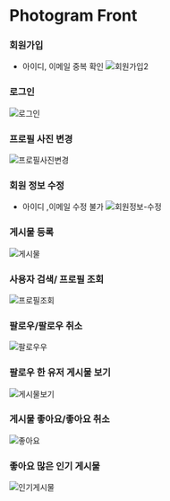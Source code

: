 # Photogram Front 

### 회원가입
  - 아이디, 이메일 중복 확인
![회원가입2](https://user-images.githubusercontent.com/66653324/223017753-c0536161-e25e-4a97-963d-b9fd1b2a0a59.gif)


### 로그인
![로그인](https://user-images.githubusercontent.com/66653324/223928709-041cdf01-9758-47d5-a448-7fbb0367b49b.gif)

### 프로필 사진 변경

![프로필사진변경](https://user-images.githubusercontent.com/66653324/223017228-01ee5805-fca7-417e-8786-d2075fc75b3a.gif)


### 회원 정보 수정
- 아이디 ,이메일 수정 불가
![회원정보-수정](https://user-images.githubusercontent.com/66653324/223888848-9fb5168d-dbe0-465b-9263-978af6f42235.gif)


### 게시물 등록

![게시물](https://user-images.githubusercontent.com/66653324/223067567-1eda8611-682d-4af0-a3c4-1bcf1c54e742.gif)

### 사용자 검색/ 프로필 조회

![프로필조회](https://user-images.githubusercontent.com/66653324/226251783-84274a24-b4c2-4b7b-a0c8-6447861d5a26.gif)


### 팔로우/팔로우 취소

![팔로우우](https://user-images.githubusercontent.com/66653324/223716096-9d773d28-f015-430a-b529-1bcd093361b7.gif)


### 팔로우 한 유저 게시물 보기

![게시물보기](https://user-images.githubusercontent.com/66653324/224479239-59bb7d32-d4c9-4b48-ae15-74cbce1b69f9.gif)


### 게시물 좋아요/좋아요 취소

![좋아요](https://user-images.githubusercontent.com/66653324/224623836-8f289038-e83c-4196-b828-f7fef080638a.gif)


### 좋아요 많은 인기 게시물


![인기게시물](https://user-images.githubusercontent.com/66653324/225461487-075d202f-42ce-4548-8450-41a6577b45f5.gif)
